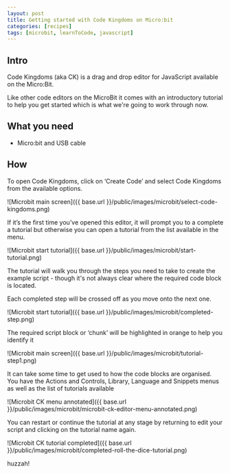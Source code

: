 ```yaml
---
layout: post
title: Getting started with Code Kingdoms on Micro:bit
categories: [recipes]
tags: [microbit, learnToCode, javascript]
---
```


## Intro

Code Kingdoms (aka CK) is a drag and drop editor for JavaScript available on the Micro:Bit.

Like other code editors on the MicroBit it comes with an introductory tutorial to help you get started which is what we're going to work through now.

## What you need

- Micro:bit and USB cable

## How
To open Code Kingdoms, click on ‘Create Code’ and select Code Kingdoms from the available options.


![Microbit main screen]({{ base.url }}/public/images/microbit/select-code-kingdoms.png)


If it’s the first time you’ve opened this editor, it will prompt you to a complete a tutorial but otherwise you can open a tutorial from the list available in the menu.


![Microbit start tutorial]({{ base.url }}/public/images/microbit/start-tutorial.png)

The tutorial will walk you through the steps you need to take to create the example script - though it's not always clear where the required code block is located.

Each completed step will be crossed off as you move onto the next one.

![Microbit start tutorial]({{ base.url }}/public/images/microbit/completed-step.png)

The required script block or ‘chunk’ will be highlighted in orange to help you identify it


![Microbit main screen]({{ base.url }}/public/images/microbit/tutorial-step1.png)


It can take some time to get used to how the code blocks are organised. You have the Actions and Controls, Library,  Language and Snippets menus as well as the list of tutorials available

![Microbit CK menu annotated]({{ base.url }}/public/images/microbit/microbit-ck-editor-menu-annotated.png)

You can restart or continue the tutorial at any stage by returning to edit your script and clicking on the tutorial name again.


![Microbit CK tutorial completed]({{ base.url }}/public/images/microbit/completed-roll-the-dice-tutorial.png)

huzzah!
